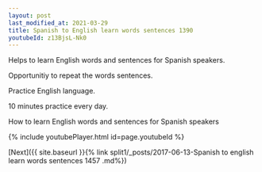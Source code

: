 ```yaml
---
layout: post
last_modified_at: 2021-03-29
title: Spanish to English learn words sentences 1390 
youtubeId: z13BjsL-Nk0
---
```

 
 
Helps to learn English words and sentences for Spanish speakers.

Opportunitiy to repeat the words sentences. 

Practice English language. 
 
10 minutes practice every day. 
 
How to learn English words and sentences for Spanish speakers 
 
{% include youtubePlayer.html id=page.youtubeId %}
 
 
[Next]({{ site.baseurl }}{% link  split1/_posts/2017-06-13-Spanish to english learn words sentences 1457 .md%})
 

